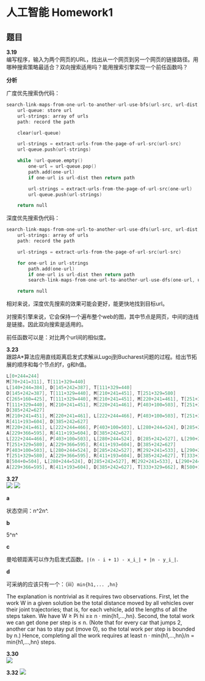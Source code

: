 # 人工智能 Homework1

## 题目

**3.19**   
编写程序，输入为两个网页的URL，找出从一个网页到另一个网页的链接路径。用哪种搜索策略最适合？双向搜索适用吗？能用搜索引擎实现一个前任函数吗？

**分析**

广度优先搜索伪代码：

```cpp
search-link-maps-from-one-url-to-another-url-use-bfs(url-src, url-dist)
	url-queue: store url
	url-strings: array of urls
	path: record the path

	clear(url-queue)

	url-strings = extract-urls-from-the-page-of-url-src(url-src)
	url-queue.push(url-strings)

	while !url-queue.empty()
		one-url = url-queue.pop()
		path.add(one-url)
		if one-url is url-dist then return path

		url-strings = extract-urls-from-the-page-of-url-src(one-url)
		url-queue.push(url-strings)

	return null
```

深度优先搜索伪代码：

```cpp
search-link-maps-from-one-url-to-another-url-use-dfs(url-src, url-dist)
	url-strings: array of urls
	path: record the path

	url-strings = extract-urls-from-the-page-of-url-src(url-src)

	for one-url in url-strings
		path.add(one-url)
		if one-url is url-dist then return path
		search-link-maps-from-one-url-to-another-url-use-dfs(one-url, url-dist)

	return null
```
相对来说，深度优先搜索的效果可能会更好，能更快地找到目标url。

对搜索引擎来说，它会保持一个遍布整个web的图，其中节点是网页，中间的连线是链接。因此双向搜索是适用的。

前任函数可以是：对比两个url间的相似度。

**3.23**   
跟踪A*算法应用直线距离启发式求解从Lugoj到Bucharest问题的过程。给出节拓展的顺序和每个节点的f，g和h值。

```cpp
L[0+244=244]
M[70+241=311], T[111+329=440]
L[140+244=384], D[145+242=387], T[111+329=440]
D[145+242=387], T[111+329=440], M[210+241=451], T[251+329=580]
C[265+160=425], T[111+329=440], M[210+241=451], M[220+241=461], T[251+329=580]
T[111+329=440], M[210+241=451], M[220+241=461], P[403+100=503], T[251+329=580], R[411+193=604],
D[385+242=627]
M[210+241=451], M[220+241=461], L[222+244=466], P[403+100=503], T[251+329=580], A[229+366=595],
R[411+193=604], D[385+242=627]
M[220+241=461], L[222+244=466], P[403+100=503], L[280+244=524], D[285+242=527], T[251+329=580],
A[229+366=595], R[411+193=604], D[385+242=627]
L[222+244=466], P[403+100=503], L[280+244=524], D[285+242=527], L[290+244=534], D[295+242=537],
T[251+329=580], A[229+366=595], R[411+193=604], D[385+242=627]
P[403+100=503], L[280+244=524], D[285+242=527], M[292+241=533], L[290+244=534], D[295+242=537],
T[251+329=580], A[229+366=595], R[411+193=604], D[385+242=627], T[333+329=662]
B[504+0=504], L[280+244=524], D[285+242=527], M[292+241=533], L[290+244=534], D[295+242=537], T[251+329=580],
A[229+366=595], R[411+193=604], D[385+242=627], T[333+329=662], R[500+193=693], C[541+160=701]
```
**3.27**  
![](http://ww2.sinaimg.cn/large/ed796d65gw1ey2yzaxjhgj21kw0b3aed.jpg)
![](http://ww3.sinaimg.cn/large/ed796d65gw1ey2ywnuzerj21kw0h7wk8.jpg)

**a**

状态空间：n^2n^.

**b**

5^n^

**c**

曼哈顿距离可以作为启发式函数。`|(n - i + 1) - x_i_| + |n - y_i_|`.

**d**

可采纳的应该只有一个：（iii）`min{h1,... ,hn}`



The explanation is nontrivial as it requires two observations. First, let the work W in a given solution be the total distance moved by all
vehicles over their joint trajectories; that is, for each vehicle, add the lengths of all the
steps taken. We have W ≥ Pi hi ≥≥ n · min{h1,...,hn}. Second, the total work we
can get done per step is ≤ n. (Note that for every car that jumps 2, another car has to
stay put (move 0), so the total work per step is bounded by n.) Hence, completing all
the work requires at least n · min{h1,...,hn}/n = min{h1,...,hn} steps.

**3.30**  
![](http://ww4.sinaimg.cn/large/ed796d65gw1ey2z28nqhgj21kw0fadlq.jpg)

**3.32**
![](http://ww3.sinaimg.cn/large/ed796d65gw1ey2z3867hqj21kw06tjtu.jpg)

